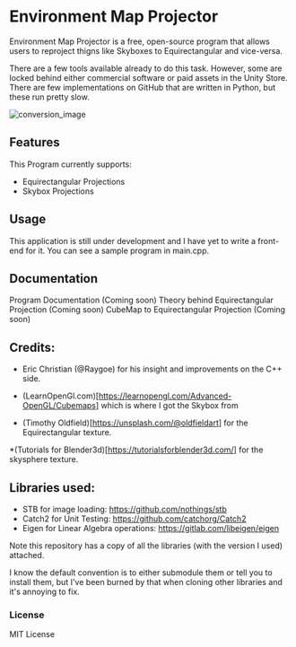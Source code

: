 
# Environment Map Projector

Environment Map Projector is a free, open-source program that allows users to reproject thigns like Skyboxes to Equirectangular and vice-versa.

There are a few tools available already to do this task. However, some are locked behind either commercial software or paid assets in the Unity Store. There are few implementations on GitHub that are written in Python, but these run pretty slow.

![conversion_image](https://drakeor.com/uploads/envmapproj_convert.png)

## Features

This Program currently supports:
* Equirectangular Projections
* Skybox Projections

## Usage

This application is still under development and I have yet to write a front-end for it. You can see a sample program in main.cpp.

## Documentation

Program Documentation (Coming soon)
Theory behind Equirectangular Projection (Coming soon)
CubeMap to Equirectangular Projection (Coming soon)

## Credits:

* Eric Christian (@Raygoe) for his insight and improvements on the C++ side. 

* (LearnOpenGl.com)[https://learnopengl.com/Advanced-OpenGL/Cubemaps] which is where I got the Skybox from

* (Timothy Oldfield)[https://unsplash.com/@oldfieldart] for the Equirectangular texture.

*(Tutorials for Blender3d)[https://tutorialsforblender3d.com/] for the skysphere texture.

## Libraries used:

* STB for image loading: https://github.com/nothings/stb
* Catch2 for Unit Testing: https://github.com/catchorg/Catch2
* Eigen for Linear Algebra operations: https://gitlab.com/libeigen/eigen

Note this repository has a copy of all the libraries (with the version I used) attached.

I know the default convention is to either submodule them or tell you to install them, but I've been burned by that when cloning other libraries and it's annoying to fix.

### License

MIT License